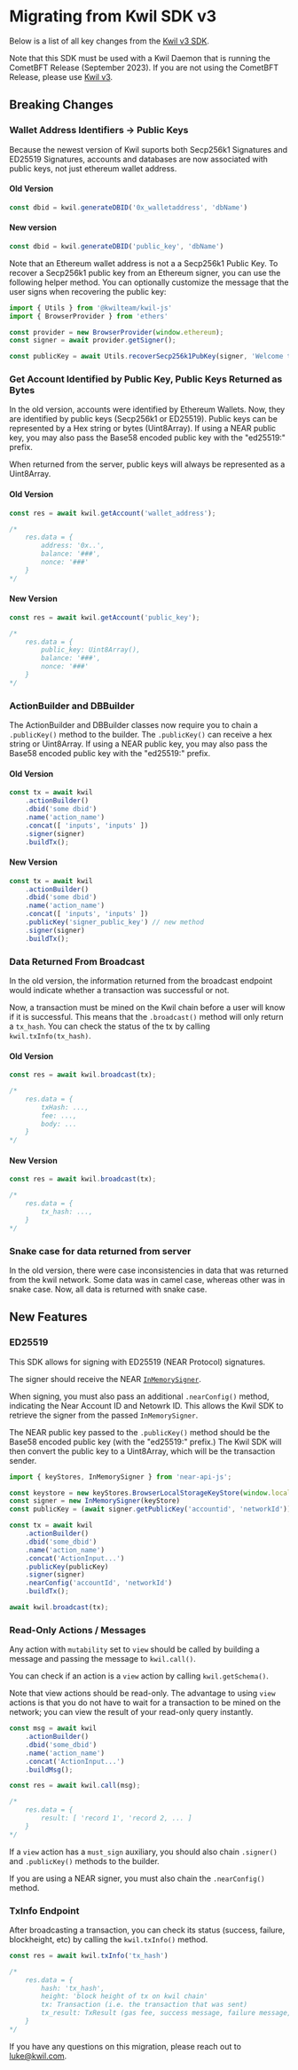 # Migrating from Kwil SDK v3

Below is a list of all key changes from the [Kwil v3 SDK](https://www.npmjs.com/package/kwil).

Note that this SDK must be used with a Kwil Daemon that is running the CometBFT Release (September 2023). If you are not using the CometBFT Release, please use [Kwil v3](https://www.npmjs.com/package/kwil).

## Breaking Changes

### Wallet Address Identifiers -> Public Keys

Because the newest version of Kwil suports both Secp256k1 Signatures and ED25519 Signatures, accounts and databases are now associated with public keys, not just ethereum wallet address.

#### Old Version

```javascript
const dbid = kwil.generateDBID('0x_walletaddress', 'dbName')
```

#### New version

```javascript
const dbid = kwil.generateDBID('public_key', 'dbName')
```

Note that an Ethereum wallet address is not a a Secp256k1 Public Key. To recover a Secp256k1 public key from an Ethereum signer, you can use the following helper method. You can optionally customize the message that the user signs when recovering the public key:

```javascript
import { Utils } from '@kwilteam/kwil-js'
import { BrowserProvider } from 'ethers'

const provider = new BrowserProvider(window.ethereum);
const signer = await provider.getSigner();

const publicKey = await Utils.recoverSecp256k1PubKey(signer, 'Welcome to our app! Sign this message to reveal your public key.');
```

### Get Account Identified by Public Key, Public Keys Returned as Bytes

In the old version, accounts were identified by Ethereum Wallets. Now, they are identified by public keys (Secp256k1 or ED25519). Public keys can be represented by a Hex string or bytes (Uint8Array). If using a NEAR public key, you may also pass the Base58 encoded public key with the "ed25519:" prefix.

When returned from the server, public keys will always be represented as a Uint8Array.

#### Old Version

```javascript
const res = await kwil.getAccount('wallet_address');

/*
    res.data = {
        address: '0x..',
        balance: '###',
        nonce: '###'
    }
*/
```

#### New Version

```javascript
const res = await kwil.getAccount('public_key');

/*
    res.data = {
        public_key: Uint8Array(),
        balance: '###',
        nonce: '###'
    }
*/

```

### ActionBuilder and DBBuilder

The ActionBuilder and DBBuilder classes now require you to chain a `.publicKey()` method to the builder. The `.publicKey()` can receive a hex string or Uint8Array. If using a NEAR public key, you may also pass the Base58 encoded public key with the "ed25519:" prefix.

#### Old Version

```javascript
const tx = await kwil
    .actionBuilder()
    .dbid('some dbid')
    .name('action_name')
    .concat([ 'inputs', 'inputs' ])
    .signer(signer)
    .buildTx();
```

#### New Version

```javascript
const tx = await kwil
    .actionBuilder()
    .dbid('some dbid')
    .name('action_name')
    .concat([ 'inputs', 'inputs' ])
    .publicKey('signer_public_key') // new method
    .signer(signer)
    .buildTx();
```

### Data Returned From Broadcast

In the old version, the information returned from the broadcast endpoint would indicate whether a transaction was successful or not.

Now, a transaction must be mined on the Kwil chain before a user will know if it is successful. This means that the `.broadcast()` method will only return a `tx_hash`. You can check the status of the tx by calling `kwil.txInfo(tx_hash)`.

#### Old Version

```javascript
const res = await kwil.broadcast(tx);

/*
    res.data = {
        txHash: ...,
        fee: ...,
        body: ...
    }
*/
```

#### New Version

```javascript
const res = await kwil.broadcast(tx);

/*
    res.data = {
        tx_hash: ...,
    }
*/
```



### Snake case for data returned from server

In the old version, there were case inconsistencies in data that was returned from the kwil network. Some data was in camel case, whereas other was in snake case. Now, all data is returned with snake case.

## New Features

### ED25519

This SDK allows for signing with ED25519 (NEAR Protocol) signatures.

The signer should receive the NEAR [`InMemorySigner`](https://github.com/near/near-api-js/blob/master/packages/signers/src/in_memory_signer.ts).

When signing, you must also pass an additional `.nearConfig()` method, indicating the Near Account ID and Netowrk ID. This allows the Kwil SDK to retrieve the signer from the passed `InMemorySigner`.

The NEAR public key passed to the `.publicKey()` method should be the Base58 encoded public key (with the "ed25519:" prefix.) The Kwil SDK will then convert the public key to a Uint8Array, which will be the transaction sender.

```javascript
import { keyStores, InMemorySigner } from 'near-api-js';

const keystore = new keyStores.BrowserLocalStorageKeyStore(window.localStorage);
const signer = new InMemorySigner(keyStore)
const publicKey = (await signer.getPublicKey('accountid', 'networkId')).toString()

const tx = await kwil
    .actionBuilder()
    .dbid('some_dbid')
    .name('action_name')
    .concat('ActionInput...')
    .publicKey(publicKey)
    .signer(signer)
    .nearConfig('accountId', 'networkId')
    .buildTx();

await kwil.broadcast(tx);
```

### Read-Only Actions / Messages

Any action with `mutability` set to `view` should be called by building a message and passing the message to `kwil.call()`.

You can check if an action is a `view` action by calling `kwil.getSchema()`.

Note that view actions should be read-only. The advantage to using `view` actions is that you do not have to wait for a transaction to be mined on the network; you can view the result of your read-only query instantly.

```javascript
const msg = await kwil
    .actionBuilder()
    .dbid('some_dbid')
    .name('action_name')
    .concat('ActionInput...')
    .buildMsg();

const res = await kwil.call(msg);

/*
    res.data = {
        result: [ 'record 1', 'record 2, ... ]
    }
*/
```

If a `view` action has a `must_sign` auxiliary, you should also chain `.signer()` and `.publicKey()` methods to the builder.

If you are using a NEAR signer, you must also chain the `.nearConfig()` method.

### TxInfo Endpoint

After broadcasting a transaction, you can check its status (success, failure, blockheight, etc) by calling the `kwil.txInfo()` method.

```javascript
const res = await kwil.txInfo('tx_hash')

/*
    res.data = {
        hash: 'tx_hash',
        height: 'block height of tx on kwil chain'
        tx: Transaction (i.e. the transaction that was sent)
        tx_result: TxResult (gas fee, success message, failure message, etc.)
    }
*/
```

If you have any questions on this migration, please reach out to luke@kwil.com.
